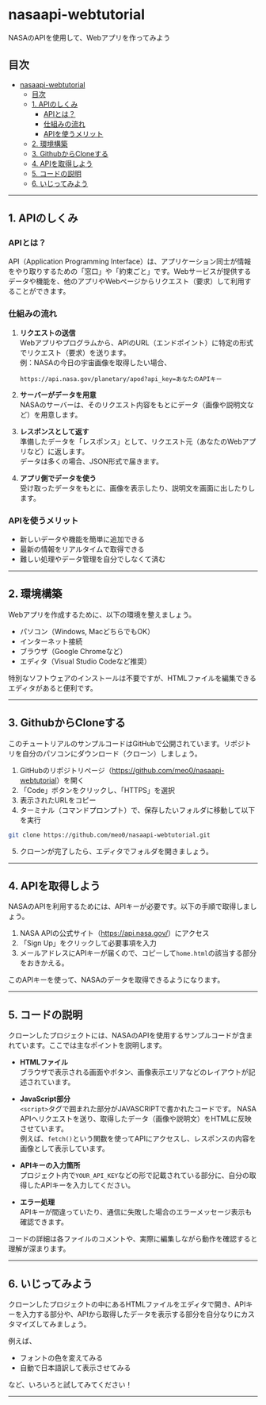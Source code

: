 # nasaapi-webtutorial
NASAのAPIを使用して、Webアプリを作ってみよう

## 目次
- [nasaapi-webtutorial](#nasaapi-webtutorial)
  - [目次](#目次)
  - [1. APIのしくみ](#1-apiのしくみ)
    - [APIとは？](#apiとは)
    - [仕組みの流れ](#仕組みの流れ)
    - [APIを使うメリット](#apiを使うメリット)
  - [2. 環境構築](#2-環境構築)
  - [3. GithubからCloneする](#3-githubからcloneする)
  - [4. APIを取得しよう](#4-apiを取得しよう)
  - [5. コードの説明](#5-コードの説明)
  - [6. いじってみよう](#6-いじってみよう)

---

## 1. APIのしくみ

### APIとは？

API（Application Programming Interface）は、アプリケーション同士が情報をやり取りするための「窓口」や「約束ごと」です。Webサービスが提供するデータや機能を、他のアプリやWebページからリクエスト（要求）して利用することができます。

### 仕組みの流れ

1. **リクエストの送信**  
   Webアプリやプログラムから、APIのURL（エンドポイント）に特定の形式でリクエスト（要求）を送ります。  
   例：NASAの今日の宇宙画像を取得したい場合、  
   ```
   https://api.nasa.gov/planetary/apod?api_key=あなたのAPIキー
   ```

2. **サーバーがデータを用意**  
   NASAのサーバーは、そのリクエスト内容をもとにデータ（画像や説明文など）を用意します。

3. **レスポンスとして返す**  
   準備したデータを「レスポンス」として、リクエスト元（あなたのWebアプリなど）に返します。  
   データは多くの場合、JSON形式で届きます。

4. **アプリ側でデータを使う**  
   受け取ったデータをもとに、画像を表示したり、説明文を画面に出したりします。

### APIを使うメリット

- 新しいデータや機能を簡単に追加できる
- 最新の情報をリアルタイムで取得できる
- 難しい処理やデータ管理を自分でしなくて済む

---

## 2. 環境構築

Webアプリを作成するために、以下の環境を整えましょう。

- パソコン（Windows, MacどちらでもOK）
- インターネット接続
- ブラウザ（Google Chromeなど）
- エディタ（Visual Studio Codeなど推奨）

特別なソフトウェアのインストールは不要ですが、HTMLファイルを編集できるエディタがあると便利です。

---

## 3. GithubからCloneする

このチュートリアルのサンプルコードはGitHubで公開されています。リポジトリを自分のパソコンにダウンロード（クローン）しましょう。

1. GitHubのリポジトリページ（<https://github.com/meo0/nasaapi-webtutorial>）を開く
2. 「Code」ボタンをクリックし、「HTTPS」を選択
3. 表示されたURLをコピー
4. ターミナル（コマンドプロンプト）で、保存したいフォルダに移動して以下を実行

```sh
git clone https://github.com/meo0/nasaapi-webtutorial.git
```

5. クローンが完了したら、エディタでフォルダを開きましょう。

---

## 4. APIを取得しよう

NASAのAPIを利用するためには、APIキーが必要です。以下の手順で取得しましょう。

1. NASA APIの公式サイト（<https://api.nasa.gov/>）にアクセス
2. 「Sign Up」をクリックして必要事項を入力
3. メールアドレスにAPIキーが届くので、コピーして`home.html`の該当する部分をおきかえる。

このAPIキーを使って、NASAのデータを取得できるようになります。

---

## 5. コードの説明

クローンしたプロジェクトには、NASAのAPIを使用するサンプルコードが含まれています。ここでは主なポイントを説明します。

- **HTMLファイル**  
  ブラウザで表示される画面やボタン、画像表示エリアなどのレイアウトが記述されています。

- **JavaScript部分**  
  `<script>`タグで囲まれた部分がJAVASCRIPTで書かれたコードです。
  NASA APIへリクエストを送り、取得したデータ（画像や説明文）をHTMLに反映させています。  
  例えば、`fetch()`という関数を使ってAPIにアクセスし、レスポンスの内容を画像として表示しています。

- **APIキーの入力箇所**  
  プロジェクト内で`YOUR_API_KEY`などの形で記載されている部分に、自分の取得したAPIキーを入力してください。

- **エラー処理**  
  APIキーが間違っていたり、通信に失敗した場合のエラーメッセージ表示も確認できます。

コードの詳細は各ファイルのコメントや、実際に編集しながら動作を確認すると理解が深まります。

---

## 6. いじってみよう

クローンしたプロジェクトの中にあるHTMLファイルをエディタで開き、APIキーを入力する部分や、APIから取得したデータを表示する部分を自分なりにカスタマイズしてみましょう。

例えば、
- フォントの色を変えてみる
- 自動で日本語訳して表示させてみる

など、いろいろと試してみてください！

---
